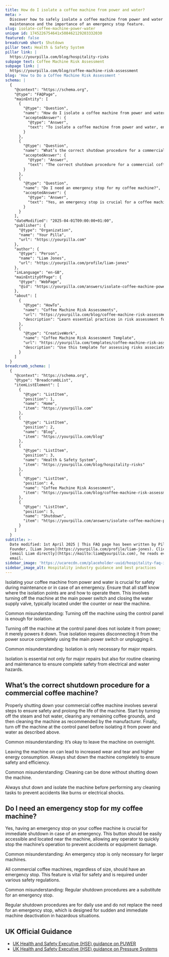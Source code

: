 ```yaml
---
title: How do I isolate a coffee machine from power and water?
meta: >
  Discover how to safely isolate a coffee machine from power and water for
  maintenance and the importance of an emergency stop feature.
slug: isolate-coffee-machine-power-water
unique id: 1745226754641x508462129203332030
featured: false
breadcrumb short: Shutdown
pillar text: Health & Safety System
pillar link: |
  https://yourpilla.com/blog/hospitality-risks
subpage text: Coffee Machine Risk Assessment
subpage link: |
  https://yourpilla.com/blog/coffee-machine-risk-assessment
blog: 'How to Do a Coffee Machine Risk Assessment '
schema: |
  {
    "@context": "https://schema.org",
    "@type": "FAQPage",
    "mainEntity": [
      {
        "@type": "Question",
        "name": "How do I isolate a coffee machine from power and water?",
        "acceptedAnswer": {
          "@type": "Answer",
          "text": "To isolate a coffee machine from power and water, ensure all staff know the isolation points and operation procedures. Turn off the machine at the main power switch and close the water supply valve, which are typically located under the counter or near the machine. True isolation from power means disconnecting the coffee machine from the power source completely, not just turning it off at the control panel."
        }
      },
      {
        "@type": "Question",
        "name": "What’s the correct shutdown procedure for a commercial coffee machine?",
        "acceptedAnswer": {
          "@type": "Answer",
          "text": "The correct shutdown procedure for a commercial coffee machine includes the following steps: (1) Turn off the steam and hot water. (2) Clear any remaining coffee grounds. (3) Clean the machine as recommended by the manufacturer. (4) Turn off the machine at the control panel, followed by isolating it from power and water for complete safety."
        }
      },
      {
        "@type": "Question",
        "name": "Do I need an emergency stop for my coffee machine?",
        "acceptedAnswer": {
          "@type": "Answer",
          "text": "Yes, an emergency stop is crucial for a coffee machine. It should be easily accessible and located near the machine, allowing for immediate shutdown in case of an emergency. This feature is essential for safety and is mandated by various safety regulations."
        }
      }
    ],
    "dateModified": "2025-04-01T09:00:00+01:00",
    "publisher": {
      "@type": "Organization",
      "name": "Your Pilla",
      "url": "https://yourpilla.com"
    },
    "author": {
      "@type": "Person",
      "name": "Liam Jones",
      "url": "https://yourpilla.com/profile/liam-jones"
    },
    "inLanguage": "en-GB",
    "mainEntityOfPage": {
      "@type": "WebPage",
      "@id": "https://yourpilla.com/answers/isolate-coffee-machine-power-water"
    },
    "about": [
      {
        "@type": "HowTo",
        "name": "Coffee Machine Risk Assessments",
        "url": "https://yourpilla.com/blog/coffee-machine-risk-assessment",
        "description": "Learn essential practices in risk assessment for operating commercial coffee machines to ensure safety and compliance."
      },
      {
        "@type": "CreativeWork",
        "name": "Coffee Machine Risk Assessment Template",
        "url": "https://yourpilla.com/templates/coffee-machine-risk-assessment",
        "description": "Use this template for assessing risks associated with coffee machine operations, ensuring all safety measures are in place."
      }
    ]
  }
breadcrumb_schema: |
  {
    "@context": "https://schema.org",
    "@type": "BreadcrumbList",
    "itemListElement": [
      {
        "@type": "ListItem",
        "position": 1,
        "name": "Home",
        "item": "https://yourpilla.com"
      },
      {
        "@type": "ListItem",
        "position": 2,
        "name": "Blog",
        "item": "https://yourpilla.com/blog"
      },
      {
        "@type": "ListItem",
        "position": 3,
        "name": "Health & Safety System",
        "item": "https://yourpilla.com/blog/hospitality-risks"
      },
      {
        "@type": "ListItem",
        "position": 4,
        "name": "Coffee Machine Risk Assessment",
        "item": "https://yourpilla.com/blog/coffee-machine-risk-assessment"
      },
      {
        "@type": "ListItem",
        "position": 5,
        "name": "Shutdown",
        "item": "https://yourpilla.com/answers/isolate-coffee-machine-power-water"
      }
    ]
  }
subtitle: >-
  Date modified: 1st April 2025 | This FAQ page has been written by Pilla
  Founder, [Liam Jones](https://yourpilla.com/profile/liam-jones). Click to
  [email Liam directly](https://mailto:liam@yourpilla.com), he reads every
  email.
sidebar_image: 'https://ucarecdn.com/placeholder-uuid/hospitality-faq-image.jpg'
sidebar_image_alt: Hospitality industry guidance and best practices
---
```

Isolating your coffee machine from power and water is crucial for safety during maintenance or in case of an emergency. Ensure that all staff know where the isolation points are and how to operate them. This involves turning off the machine at the main power switch and closing the water supply valve, typically located under the counter or near the machine.

Common misunderstanding: Turning off the machine using the control panel is enough for isolation.

Turning off the machine at the control panel does not isolate it from power; it merely powers it down. True isolation requires disconnecting it from the power source completely using the main power switch or unplugging it.

Common misunderstanding: Isolation is only necessary for major repairs.

Isolation is essential not only for major repairs but also for routine cleaning and maintenance to ensure complete safety from electrical and water hazards.

## What’s the correct shutdown procedure for a commercial coffee machine?

Properly shutting down your commercial coffee machine involves several steps to ensure safety and prolong the life of the machine. Start by turning off the steam and hot water, clearing any remaining coffee grounds, and then cleaning the machine as recommended by the manufacturer. Finally, turn off the machine at the control panel before isolating it from power and water as described above.

Common misunderstanding: It’s okay to leave the machine on overnight.

Leaving the machine on can lead to increased wear and tear and higher energy consumption. Always shut down the machine completely to ensure safety and efficiency.

Common misunderstanding: Cleaning can be done without shutting down the machine.

Always shut down and isolate the machine before performing any cleaning tasks to prevent accidents like burns or electrical shocks.

## Do I need an emergency stop for my coffee machine?

Yes, having an emergency stop on your coffee machine is crucial for immediate shutdown in case of an emergency. This button should be easily accessible and located near the machine, allowing any operator to quickly stop the machine’s operation to prevent accidents or equipment damage.

Common misunderstanding: An emergency stop is only necessary for larger machines.

All commercial coffee machines, regardless of size, should have an emergency stop. This feature is vital for safety and is required under various safety regulations.

Common misunderstanding: Regular shutdown procedures are a substitute for an emergency stop.

Regular shutdown procedures are for daily use and do not replace the need for an emergency stop, which is designed for sudden and immediate machine deactivation in hazardous situations.

## UK Official Guidance

-   [UK Health and Safety Executive (HSE) guidance on PUWER](https://www.hse.gov.uk/work-equipment-machinery/puwer.htm)
-   [UK Health and Safety Executive (HSE) guidance on Pressure Systems](https://www.hse.gov.uk/pressure-systems/pesr.htm)
